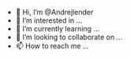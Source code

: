 - 👋 Hi, I’m @Andrejlender
- 👀 I’m interested in ...
- 🌱 I’m currently learning ...
- 💞️ I’m looking to collaborate on ...
- 📫 How to reach me ...

<!---
Andrejlender/Andrejlender is a ✨ special ✨ repository because its `README.md` (this file) appears on your GitHub profile.
You can click the Preview link to take a look at your changes.
--->
